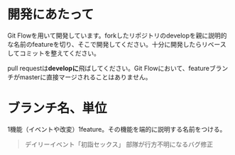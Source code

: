 ﻿# 開発にあたって
Git Flowを用いて開発しています。forkしたリポジトリのdevelopを親に説明的な名前のfeatureを切り、そこで開発してください。十分に開発したらリベースしてコミットを整えてください。

pull requestは**developに**飛ばしてください。Git Flowにおいて、featureブランチがmasterに直接マージされることはありません。

# ブランチ名、単位
1機能（イベントや改変）1feature。その機能を端的に説明する名前をつける。

>デイリーイベント「初詣セックス」
>部隊が行方不明になるバグ修正